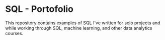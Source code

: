 # SQL - Portofolio
This repository contains examples of SQL I've written for solo projects and while working through SQL, machine learning, and other data analytics courses.
